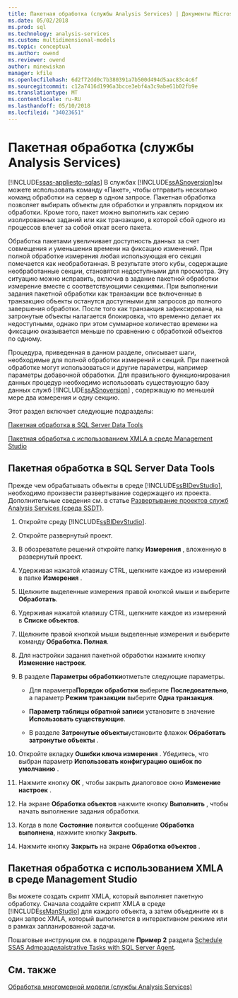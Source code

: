 ```yaml
---
title: Пакетная обработка (службы Analysis Services) | Документы Microsoft
ms.date: 05/02/2018
ms.prod: sql
ms.technology: analysis-services
ms.custom: multidimensional-models
ms.topic: conceptual
ms.author: owend
ms.reviewer: owend
author: minewiskan
manager: kfile
ms.openlocfilehash: 6d2f72dd0c7b380391a7b500d494d5aac83c4c6f
ms.sourcegitcommit: c12a7416d1996a3bcce3ebf4a3c9abe61b02fb9e
ms.translationtype: MT
ms.contentlocale: ru-RU
ms.lasthandoff: 05/10/2018
ms.locfileid: "34023651"
---
```

# <a name="batch-processing-analysis-services"></a>Пакетная обработка (службы Analysis Services)
[!INCLUDE[ssas-appliesto-sqlas](../../includes/ssas-appliesto-sqlas.md)]
  В службах [!INCLUDE[ssASnoversion](../../includes/ssasnoversion-md.md)]вы можете использовать команду «Пакет», чтобы отправить несколько команд обработки на сервер в одном запросе. Пакетная обработка позволяет выбирать объекты для обработки и управлять порядком их обработки. Кроме того, пакет можно выполнить как серию изолированных заданий или как транзакцию, в которой сбой одного из процессов влечет за собой откат всего пакета.  
  
 Обработка пакетами увеличивает доступность данных за счет совмещения и уменьшения времени на фиксацию изменений. При полной обработке измерения любая использующая его секция помечается как необработанная. В результате этого кубы, содержащие необработанные секции, становятся недоступными для просмотра. Эту ситуацию можно исправить, включив в задание пакетной обработки измерение вместе с соответствующими секциями. При выполнении задания пакетной обработки как транзакции все включенные в транзакцию объекты останутся доступными для запросов до полного завершения обработки. После того как транзакция зафиксирована, на затронутые объекты налагается блокировка, что временно делает их недоступными, однако при этом суммарное количество времени на фиксацию оказывается меньше по сравнению с обработкой объектов по одному.  
  
 Процедура, приведенная в данном разделе, описывает шаги, необходимые для полной обработки измерений и секций. При пакетной обработке могут использоваться и другие параметры, например параметры добавочной обработки. Для правильного функционирования данных процедур необходимо использовать существующую базу данных служб [!INCLUDE[ssASnoversion](../../includes/ssasnoversion-md.md)] , содержащую по меньшей мере два измерения и одну секцию.  
  
 Этот раздел включает следующие подразделы:  
  
 [Пакетная обработка в SQL Server Data Tools](#bkmk_ssdt)  
  
 [Пакетная обработка с использованием XMLA в среде Management Studio](#bkmk_xmla)  
  
##  <a name="bkmk_ssdt"></a> Пакетная обработка в SQL Server Data Tools  
 Прежде чем обрабатывать объекты в среде [!INCLUDE[ssBIDevStudio](../../includes/ssbidevstudio-md.md)], необходимо произвести развертывание содержащего их проекта. Дополнительные сведения см. в статье [Развертывание проектов служб Analysis Services (среда SSDT)](../../analysis-services/multidimensional-models/deploy-analysis-services-projects-ssdt.md).  
  
1.  Откройте среду [!INCLUDE[ssBIDevStudio](../../includes/ssbidevstudio-md.md)].  
  
2.  Откройте развернутый проект.  
  
3.  В обозревателе решений откройте папку **Измерения** , вложенную в развернутый проект.  
  
4.  Удерживая нажатой клавишу CTRL, щелкните каждое из измерений в папке **Измерения** .  
  
5.  Щелкните выделенные измерения правой кнопкой мыши и выберите **Обработать**.  
  
6.  Удерживая нажатой клавишу CTRL, щелкните каждое из измерений в **Списке объектов**.  
  
7.  Щелкните правой кнопкой мыши выделенные измерения и выберите команду **Обработка. Полная**.  
  
8.  Для настройки задания пакетной обработки нажмите кнопку **Изменение настроек**.  
  
9. В разделе **Параметры обработки**отметьте следующие параметры.  
  
    -   Для параметра**Порядок обработки** выберите **Последовательно**, а параметр **Режим транзакции** выберите **Одна транзакция**.  
  
    -   **Параметр таблицы обратной записи** установите в значение **Использовать существующие**.  
  
    -   В разделе **Затронутые объекты**установите флажок **Обработать затронутые объекты** .  
  
10. Откройте вкладку **Ошибки ключа измерения** . Убедитесь, что выбран параметр **Использовать конфигурацию ошибок по умолчанию** .  
  
11. Нажмите кнопку **ОК** , чтобы закрыть диалоговое окно **Изменение настроек** .  
  
12. На экране **Обработка объектов** нажмите кнопку **Выполнить** , чтобы начать выполнение задания обработки.  
  
13. Когда в поле **Состояние** появится сообщение **Обработка выполнена**, нажмите кнопку **Закрыть**.  
  
14. Нажмите кнопку **Закрыть** на экране **Обработка объектов** .  
  
##  <a name="bkmk_xmla"></a> Пакетная обработка с использованием XMLA в среде Management Studio  
 Вы можете создать скрипт XMLA, который выполняет пакетную обработку. Сначала создайте скрипт XMLA в среде [!INCLUDE[ssManStudio](../../includes/ssmanstudio-md.md)] для каждого объекта, а затем объедините их в один запрос XMLA, который выполняется в интерактивном режиме или в рамках запланированной задачи.  
  
 Пошаговые инструкции см. в подразделе **Пример 2** раздела [Schedule SSAS Admразделаistrative Tasks with SQL Server Agent](../../analysis-services/instances/schedule-ssas-administrative-tasks-with-sql-server-agent.md).  
  
## <a name="see-also"></a>См. также  
 [Обработка многомерной модели (службы Analysis Services)](../../analysis-services/multidimensional-models/processing-a-multidimensional-model-analysis-services.md)  
  
  
